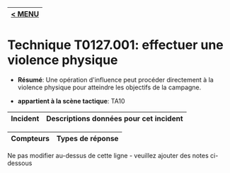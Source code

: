|[< MENU](../../README.md)|
|---|
# Technique T0127.001: effectuer une violence physique

* **Résumé**: Une opération d'influence peut procéder directement à la violence physique pour atteindre les objectifs de la campagne.

* **appartient à la scène tactique**: TA10


|Incident |Descriptions données pour cet incident |
|-------- |-------------------- |



|Compteurs |Types de réponse |
|-------- |-------------- |


Ne pas modifier au-dessus de cette ligne - veuillez ajouter des notes ci-dessous